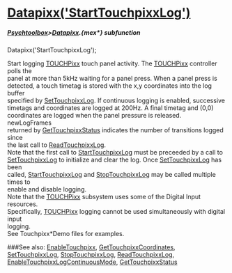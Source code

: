 # [Datapixx('StartTouchpixxLog')](Datapixx-StartTouchpixxLog) 
##### [Psychtoolbox](Psychtoolbox)>[Datapixx](Datapixx).{mex*} subfunction

Datapixx('StartTouchpixxLog');

Start logging [TOUCHPixx](TOUCHPixx) touch panel activity. The [TOUCHPixx](TOUCHPixx) controller polls the  
panel at more than 5kHz waiting for a panel press. When a panel press is  
detected, a touch timetag is stored with the x,y coordinates into the log buffer  
specified by [SetTouchpixxLog](SetTouchpixxLog). If continuous logging is enabled, successive  
timetags and coordinates are logged at 200Hz. A final timetag and (0,0)  
coordinates are logged when the panel pressure is released. newLogFrames  
returned by [GetTouchpixxStatus](GetTouchpixxStatus) indicates the number of transitions logged since  
the last call to [ReadTouchpixxLog](ReadTouchpixxLog).  
Note that the first call to [StartTouchpixxLog](StartTouchpixxLog) must be preceeded by a call to  
[SetTouchpixxLog](SetTouchpixxLog) to initialize and clear the log. Once [SetTouchpixxLog](SetTouchpixxLog) has been  
called, [StartTouchpixxLog](StartTouchpixxLog) and [StopTouchpixxLog](StopTouchpixxLog) may be called multiple times to  
enable and disable logging.  
Note that the [TOUCHPixx](TOUCHPixx) subsystem uses some of the Digital Input resources.  
Specifically, [TOUCHPixx](TOUCHPixx) logging cannot be used simultaneously with digital input  
logging.  
See Touchpixx\*Demo files for examples.  
  


###See also:
[EnableTouchpixx](Datapixx-EnableTouchpixx), [GetTouchpixxCoordinates](Datapixx-GetTouchpixxCoordinates), [SetTouchpixxLog](Datapixx-SetTouchpixxLog), [StopTouchpixxLog](Datapixx-StopTouchpixxLog), [ReadTouchpixxLog](Datapixx-ReadTouchpixxLog), [EnableTouchpixxLogContinuousMode](Datapixx-EnableTouchpixxLogContinuousMode), [GetTouchpixxStatus](Datapixx-GetTouchpixxStatus)
